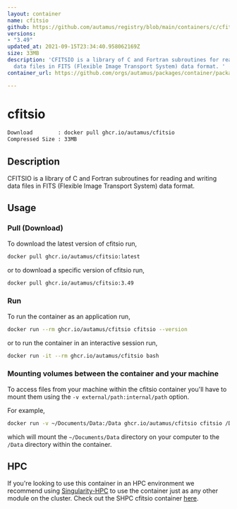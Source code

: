 ```yaml
---
layout: container
name: cfitsio
github: https://github.com/autamus/registry/blob/main/containers/c/cfitsio/spack.yaml
versions:
- "3.49"
updated_at: 2021-09-15T23:34:40.958062169Z
size: 33MB
description: 'CFITSIO is a library of C and Fortran subroutines for reading and writing
  data files in FITS (Flexible Image Transport System) data format. '
container_url: https://github.com/orgs/autamus/packages/container/package/cfitsio

---
```

# cfitsio
```bash 
Download        : docker pull ghcr.io/autamus/cfitsio
Compressed Size : 33MB
```

## Description
CFITSIO is a library of C and Fortran subroutines for reading and writing data files in FITS (Flexible Image Transport System) data format. 

## Usage
### Pull (Download)
To download the latest version of cfitsio run,

```bash
docker pull ghcr.io/autamus/cfitsio:latest
```

or to download a specific version of cfitsio run,

```bash
docker pull ghcr.io/autamus/cfitsio:3.49
```
### Run
To run the container as an application run,
```bash
docker run --rm ghcr.io/autamus/cfitsio cfitsio --version
```

or to run the container in an interactive session run,
```bash
docker run -it --rm ghcr.io/autamus/cfitsio bash
```

### Mounting volumes between the container and your machine
To access files from your machine within the cfitsio container you'll have to mount them using the `-v external/path:internal/path` option.

For example,
```bash
docker run -v ~/Documents/Data:/Data ghcr.io/autamus/cfitsio cfitsio /Data/myData.csv
```
which will mount the `~/Documents/Data` directory on your computer to the `/Data` directory within the container.

## HPC
If you're looking to use this container in an HPC environment we recommend using [Singularity-HPC](https://singularity-hpc.readthedocs.io) to use the container just as any other module on the cluster. Check out the SHPC cfitsio container [here](https://singularityhub.github.io/singularity-hpc/r/ghcr.io-autamus-cfitsio/).